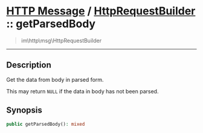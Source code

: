 # [HTTP Message](http.md) / [HttpRequestBuilder](http-HttpRequestBuilder.md) :: getParsedBody
 > im\http\msg\HttpRequestBuilder
____

## Description
Get the data from body in parsed form.

This may return `NULL` if the data in body
has not been parsed.

## Synopsis
```php
public getParsedBody(): mixed
```
